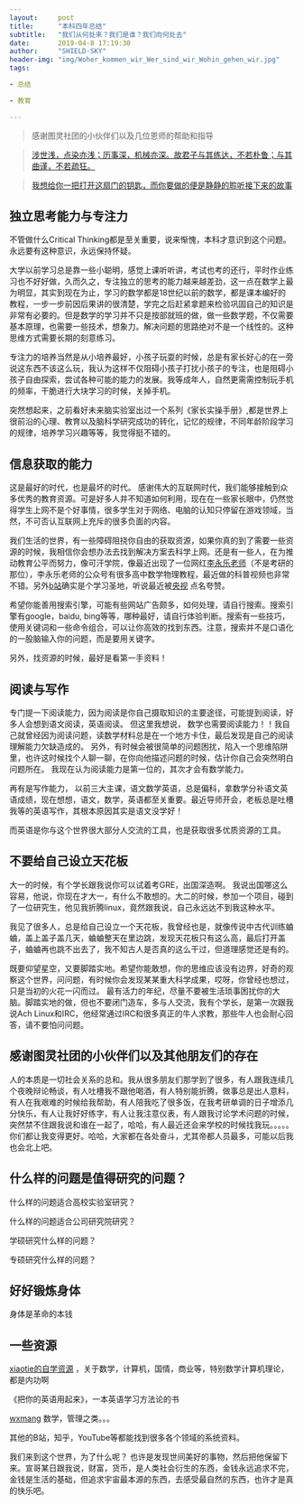 ```yaml
---
layout:     post
title:      "本科四年总结"
subtitle:   "我们从何处来？我们是谁？我们向何处去"
date:       2019-04-8 17:19:30
author:     "SHIELD-SKY"
header-img: "img/Woher_kommen_wir_Wer_sind_wir_Wohin_gehen_wir.jpg"
tags:

- 总结

- 教育

---
```


> 感谢图灵社团的小伙伴们以及几位恩师的帮助和指导

> [涉世浅，点染亦浅；历事深，机械亦深。故君子与其练达，不若朴鲁；与其曲谨，不若疏狂。](https://zhuanlan.zhihu.com/p/43681497)

> [我想给你一把打开这扇门的钥匙，而你要做的便是静静的聆听接下来的故事](https://www.freebuf.com/articles/neopoints/190895.html)



## 独立思考能力与专注力

 不管做什么Critical Thinking都是至关重要，说来惭愧，本科才意识到这个问题。永远要有这种意识，永远保持怀疑。

大学以前学习总是靠一些小聪明，感觉上课听听讲，考试也考的还行，平时作业练习也不好好做，久而久之，专注独立的思考的能力越来越差劲，这一点在数学上最为明显，其实到现在为止，学习的数学都是18世纪以前的数学，都是课本编好的教程，一步一步前因后果讲的很清楚，学完之后赶紧拿题来检验巩固自己的知识是非常有必要的。但是数学的学习并不只是按部就班的做，做一些数学题，不仅需要基本原理，也需要一些技术，想象力。解决问题的思路绝对不是一个线性的。这种思维方式需要长期的刻意练习。

专注力的培养当然是从小培养最好，小孩子玩耍的时候，总是有家长好心的在一旁说这东西不该这么玩，我认为这样不仅阻碍小孩子打扰小孩子的专注，也是阻碍小孩子自由探索，尝试各种可能的能力的发展。我等成年人，自然更需需控制玩手机的频率，干脆进行大块学习的时候，关掉手机。

突然想起来，之前看好未来脑实验室出过一个系列《家长实操手册》,都是世界上很前沿的心理、教育以及脑科学研究成功的转化，记忆的规律，不同年龄阶段学习的规律，培养学习兴趣等等，我觉得挺不错的。

## 信息获取的能力

这是最好的时代，也是最坏的时代。 感谢伟大的互联网时代，我们能够接触到众多优秀的教育资源。可是好多人并不知道如何利用，现在在一些家长眼中，仍然觉得学生上网不是个好事情，很多学生对于网络、电脑的认知只停留在游戏领域，当然，不可否认互联网上充斥的很多负面的内容。

我们生活的世界，有一些障碍阻挠你自由的获取资源，如果你真的到了需要一些资源的时候，我相信你会想办法去找到解决方案去科学上网。还是有一些人，在为推动教育公平而努力，像可汗学院，像最近出现了一位网红[李永乐老师](https://space.bilibili.com/9458053?from=search&seid=4763347557942525442)（不是考研的那位），李永乐老师的公众号有很多高中数学物理教程，最近做的科普视频也非常不错。另外[b站](https://www.bilibili.com)确实是个学习圣地，听说最近被[央视](http://news.cctv.com/2019/04/17/ARTIkdxgldxCuSmVdTOimrAw190417.shtml) 点名夸赞。

希望你能善用搜索引擎，可能有些网站广告颇多，如何处理，请自行搜索。搜索引擎有google，baidu, bing等等，哪种最好，请自行体验判断。搜索有一些技巧，使用关键词和一些命令组合，可以让你高效的找到东西。注意，搜索并不是口语化的一股脑输入你的问题，而是要用关键字。

另外，找资源的时候，最好是看第一手资料！

## 阅读与写作

专门提一下阅读能力，因为阅读是你自己摄取知识的主要途径，可能提到阅读，好多人会想到语文阅读，英语阅读。 但这里我想说， 数学也需要阅读能力！！我自己就曾经因为阅读问题，读数学材料总是在一个地方卡住，最后发现是自己的阅读理解能力欠缺造成的。 另外，有时候会被很简单的问题困扰，陷入一个思维陷阱里，也许这时候找个人聊一聊，在你向他描述问题的时候，估计你自己会突然明白问题所在。 我现在认为阅读能力是第一位的，其次才会有数学能力。 

再有是写作能力， 以前三大主课，语文数学英语，总是偏科，拿数学分补语文英语成绩，现在想想，语文，数学，英语都至关重要。最近导师开会，老板总是吐槽我等的英语写作，其根本原因其实是语文没学好！

而英语是你与这个世界很大部分人交流的工具，也是获取很多优质资源的工具。



## 不要给自己设立天花板

大一的时候，有个学长跟我说你可以试着考GRE，出国深造啊。 我说出国哪这么容易，他说，你现在才大一，有什么不敢想的。大二的时候，参加一个项目，碰到了一位研究生，他见我折腾linux，竟然跟我说，自己永远达不到我这种水平。

我见了很多人，总是给自己设立一个天花板，我曾经也是，就像传说中古代训练蛐蛐，盖上盖子盖几天，蛐蛐整天在里边跳，发现天花板只有这么高，最后打开盖子，蛐蛐再也跳不出去了，我不知古人是否真的这么干过，但道理感觉还是有的。

既要仰望星空，又要脚踏实地。希望你能敢想，你的思维应该没有边界，好奇的观察这个世界，问问题，有时候你会发现某某重大科学成果，哎呀，你曾经也想过，只是当初的火花一闪而过。 最有活力的年纪，尽量不要被生活琐事困扰你的大脑。脚踏实地的做，但也不要闭门造车，多与人交流，我有个学长，是第一次跟我说Ach Linux和IRC，他经常通过IRC和很多真正的牛人求教，那些牛人也会耐心回答，请不要怕问问题。

## 感谢图灵社团的小伙伴们以及其他朋友们的存在

人的本质是一切社会关系的总和。我从很多朋友们那学到了很多，有人跟我连续几个夜晚辩论畅谈，有人吐槽我不跟他喝酒，有人特别能折腾，做事总是出人意料，有人在我艰难的时候给我帮助，有人陪我吃了很多饭，在我考研单调的日子增添几分快乐，有人让我好好练字，有人让我注意仪表，有人跟我讨论学术问题的时候，突然禁不住跟我说和谁在一起了，哈哈，有人最近还会来学校的时候找我玩。。。。。你们都让我变得更好。哈哈，大家都在各处奋斗，尤其帝都人员最多，可能以后我也会北上吧。

## 什么样的问题是值得研究的问题？

什么样的问题适合高校实验室研究？

什么样的问题适合公司研究院研究？

学硕研究什么样的问题？

专硕研究什么样的问题？

## 好好锻炼身体

身体是革命的本钱

## 一些资源

[xiaotie的自学资源](http://www.cnblogs.com/xiaotie/archive/2010/04/23/1718997.html) ，关于数学，计算机，国情，商业等，特别数学计算机理论，都是内功啊

《把你的英语用起来》，一本英语学习方法论的书

[wxmang](https://www.douban.com/group/topic/95782120/)  数学，管理之类。。。

 其他的B站，知乎，YouTube等都能找到很多各个领域的系统资料。





我们来到这个世界，为了什么呢？ 也许是发现世间美好的事物，然后把他保留下来。宣哥某日跟我说，财富，货币，是人类社会衍生的东西，金钱永远追求不完，金钱是生活的基础，但追求宇宙最本源的东西，去感受最自然的东西，也许才是真的快乐吧。